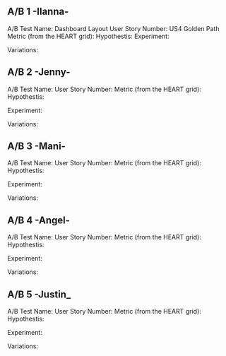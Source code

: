 ## A/B 1 -Ilanna-
A/B Test Name: Dashboard Layout
User Story Number: US4 Golden Path
Metric (from the HEART grid):
Hypothestis:
Experiment:

Variations:

## A/B 2 -Jenny-
A/B Test Name:
User Story Number:
Metric (from the HEART grid):
Hypothestis:

Experiment:

Variations:

## A/B 3 -Mani-
A/B Test Name:
User Story Number:
Metric (from the HEART grid):
Hypothestis:

Experiment:

Variations:

## A/B 4 -Angel-
A/B Test Name:
User Story Number:
Metric (from the HEART grid):
Hypothestis:

Experiment:

Variations:

## A/B 5 -Justin_
A/B Test Name:
User Story Number:
Metric (from the HEART grid):
Hypothestis:

Experiment:

Variations: